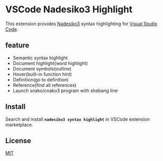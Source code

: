 # VSCode Nadesiko3 Highlight

This extension provides [Nadesiko3](https://nadesi.com/) syntax highlighting for [Visual Studio Code](https://code.visualstudio.com/).

## feature

- Semantic syntax highlight
- Document highlight(word highlight)
- Document symbols(outline)
- Hover(built-in function hint)
- Definition(go to definition)
- Reference(find all references)
- Launch snako/cnako3 program with shebang line

## Install

Search and install **`nadesiko3 syntax highlight`** in VSCode extension marketplace.

## License

[MIT](LICENSE.txt)

